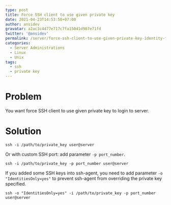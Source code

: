```yaml
---
type: post
title: Force SSH client to use given private key
date: 2021-04-23T14:53:50+07:00
author: ansidev
gravatar: a2ac3c4477e717c7fa15041d907e71fd
twitter: '@ansidev'
permalink: /server/force-ssh-client-to-use-given-private-key-identity-file
categories:
  - Server Administrations
  - Linux
  - Unix
tags:
  - ssh
  - private key
---
```


# Problem

You want force SSH client to use given private key to login to server.

# Solution

```shell
ssh -i /path/to/private_key user@server
```

Or with custom SSH port: add parameter `-p port_number`.

```shell
ssh -i /path/to/private_key -p port_number user@server
```

If you added some SSH keys into ssh-agent, you need to add parameter `-o "IdentitiesOnly=yes"` to prevent ssh-agent from overriding the private key specified.

```shell
ssh -o "IdentitiesOnly=yes" -i /path/to/private_key -p port_number user@server
```
